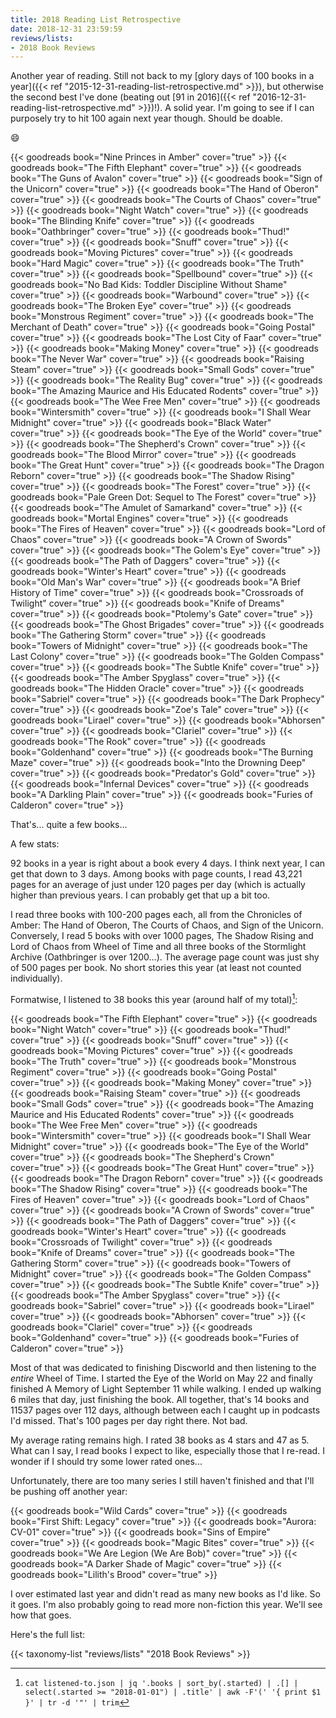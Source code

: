 ```yaml
---
title: 2018 Reading List Retrospective
date: 2018-12-31 23:59:59
reviews/lists:
- 2018 Book Reviews
---
```

Another year of reading. Still not back to my [glory days of 100 books in a year]({{< ref "2015-12-31-reading-list-retrospective.md" >}}), but otherwise the second best I've done (beating out [91 in 2016]({{< ref "2016-12-31-reading-list-retrospective.md" >}})!). A solid year. I'm going to see if I can purposely try to hit 100 again next year though. Should be doable.

:smile:

<!--more-->

{{< goodreads book="Nine Princes in Amber" cover="true" >}}
{{< goodreads book="The Fifth Elephant" cover="true" >}}
{{< goodreads book="The Guns of Avalon" cover="true" >}}
{{< goodreads book="Sign of the Unicorn" cover="true" >}}
{{< goodreads book="The Hand of Oberon" cover="true" >}}
{{< goodreads book="The Courts of Chaos" cover="true" >}}
{{< goodreads book="Night Watch" cover="true" >}}
{{< goodreads book="The Blinding Knife" cover="true" >}}
{{< goodreads book="Oathbringer" cover="true" >}}
{{< goodreads book="Thud!" cover="true" >}}
{{< goodreads book="Snuff" cover="true" >}}
{{< goodreads book="Moving Pictures" cover="true" >}}
{{< goodreads book="Hard Magic" cover="true" >}}
{{< goodreads book="The Truth" cover="true" >}}
{{< goodreads book="Spellbound" cover="true" >}}
{{< goodreads book="No Bad Kids: Toddler Discipline Without Shame" cover="true" >}}
{{< goodreads book="Warbound" cover="true" >}}
{{< goodreads book="The Broken Eye" cover="true" >}}
{{< goodreads book="Monstrous Regiment" cover="true" >}}
{{< goodreads book="The Merchant of Death" cover="true" >}}
{{< goodreads book="Going Postal" cover="true" >}}
{{< goodreads book="The Lost City of Faar" cover="true" >}}
{{< goodreads book="Making Money" cover="true" >}}
{{< goodreads book="The Never War" cover="true" >}}
{{< goodreads book="Raising Steam" cover="true" >}}
{{< goodreads book="Small Gods" cover="true" >}}
{{< goodreads book="The Reality Bug" cover="true" >}}
{{< goodreads book="The Amazing Maurice and His Educated Rodents" cover="true" >}}
{{< goodreads book="The Wee Free Men" cover="true" >}}
{{< goodreads book="Wintersmith" cover="true" >}}
{{< goodreads book="I Shall Wear Midnight" cover="true" >}}
{{< goodreads book="Black Water" cover="true" >}}
{{< goodreads book="The Eye of the World" cover="true" >}}
{{< goodreads book="The Shepherd's Crown" cover="true" >}}
{{< goodreads book="The Blood Mirror" cover="true" >}}
{{< goodreads book="The Great Hunt" cover="true" >}}
{{< goodreads book="The Dragon Reborn" cover="true" >}}
{{< goodreads book="The Shadow Rising" cover="true" >}}
{{< goodreads book="The Forest" cover="true" >}}
{{< goodreads book="Pale Green Dot: Sequel to The Forest" cover="true" >}}
{{< goodreads book="The Amulet of Samarkand" cover="true" >}}
{{< goodreads book="Mortal Engines" cover="true" >}}
{{< goodreads book="The Fires of Heaven" cover="true" >}}
{{< goodreads book="Lord of Chaos" cover="true" >}}
{{< goodreads book="A Crown of Swords" cover="true" >}}
{{< goodreads book="The Golem's Eye" cover="true" >}}
{{< goodreads book="The Path of Daggers" cover="true" >}}
{{< goodreads book="Winter's Heart" cover="true" >}}
{{< goodreads book="Old Man's War" cover="true" >}}
{{< goodreads book="A Brief History of Time" cover="true" >}}
{{< goodreads book="Crossroads of Twilight" cover="true" >}}
{{< goodreads book="Knife of Dreams" cover="true" >}}
{{< goodreads book="Ptolemy's Gate" cover="true" >}}
{{< goodreads book="The Ghost Brigades" cover="true" >}}
{{< goodreads book="The Gathering Storm" cover="true" >}}
{{< goodreads book="Towers of Midnight" cover="true" >}}
{{< goodreads book="The Last Colony" cover="true" >}}
{{< goodreads book="The Golden Compass" cover="true" >}}
{{< goodreads book="The Subtle Knife" cover="true" >}}
{{< goodreads book="The Amber Spyglass" cover="true" >}}
{{< goodreads book="The Hidden Oracle" cover="true" >}}
{{< goodreads book="Sabriel" cover="true" >}}
{{< goodreads book="The Dark Prophecy" cover="true" >}}
{{< goodreads book="Zoe's Tale" cover="true" >}}
{{< goodreads book="Lirael" cover="true" >}}
{{< goodreads book="Abhorsen" cover="true" >}}
{{< goodreads book="Clariel" cover="true" >}}
{{< goodreads book="The Rook" cover="true" >}}
{{< goodreads book="Goldenhand" cover="true" >}}
{{< goodreads book="The Burning Maze" cover="true" >}}
{{< goodreads book="Into the Drowning Deep" cover="true" >}}
{{< goodreads book="Predator's Gold" cover="true" >}}
{{< goodreads book="Infernal Devices" cover="true" >}}
{{< goodreads book="A Darkling Plain" cover="true" >}}
{{< goodreads book="Furies of Calderon" cover="true" >}}

That's... quite a few books...

A few stats:

92 books in a year is right about a book every 4 days. I think next year, I can get that down to 3 days. Among books with page counts, I read 43,221 pages for an average of just under 120 pages per day (which is actually higher than previous years. I can probably get that up a bit too.

I read three books with 100-200 pages each, all from the Chronicles of Amber: The Hand of Oberon, The Courts of Chaos, and Sign of the Unicorn. Conversely, I read 5 books with over 1000 pages, The Shadow Rising and Lord of Chaos from Wheel of Time and all three books of the Stormlight Archive (Oathbringer is over 1200...). The average page count was just shy of 500 pages per book. No short stories this year (at least not counted individually).

Formatwise, I listened to 38 books this year (around half of my total)[^listened-to]:

{{< goodreads book="The Fifth Elephant" cover="true" >}}
{{< goodreads book="Night Watch" cover="true" >}}
{{< goodreads book="Thud!" cover="true" >}}
{{< goodreads book="Snuff" cover="true" >}}
{{< goodreads book="Moving Pictures" cover="true" >}}
{{< goodreads book="The Truth" cover="true" >}}
{{< goodreads book="Monstrous Regiment" cover="true" >}}
{{< goodreads book="Going Postal" cover="true" >}}
{{< goodreads book="Making Money" cover="true" >}}
{{< goodreads book="Raising Steam" cover="true" >}}
{{< goodreads book="Small Gods" cover="true" >}}
{{< goodreads book="The Amazing Maurice and His Educated Rodents" cover="true" >}}
{{< goodreads book="The Wee Free Men" cover="true" >}}
{{< goodreads book="Wintersmith" cover="true" >}}
{{< goodreads book="I Shall Wear Midnight" cover="true" >}}
{{< goodreads book="The Eye of the World" cover="true" >}}
{{< goodreads book="The Shepherd's Crown" cover="true" >}}
{{< goodreads book="The Great Hunt" cover="true" >}}
{{< goodreads book="The Dragon Reborn" cover="true" >}}
{{< goodreads book="The Shadow Rising" cover="true" >}}
{{< goodreads book="The Fires of Heaven" cover="true" >}}
{{< goodreads book="Lord of Chaos" cover="true" >}}
{{< goodreads book="A Crown of Swords" cover="true" >}}
{{< goodreads book="The Path of Daggers" cover="true" >}}
{{< goodreads book="Winter's Heart" cover="true" >}}
{{< goodreads book="Crossroads of Twilight" cover="true" >}}
{{< goodreads book="Knife of Dreams" cover="true" >}}
{{< goodreads book="The Gathering Storm" cover="true" >}}
{{< goodreads book="Towers of Midnight" cover="true" >}}
{{< goodreads book="The Golden Compass" cover="true" >}}
{{< goodreads book="The Subtle Knife" cover="true" >}}
{{< goodreads book="The Amber Spyglass" cover="true" >}}
{{< goodreads book="Sabriel" cover="true" >}}
{{< goodreads book="Lirael" cover="true" >}}
{{< goodreads book="Abhorsen" cover="true" >}}
{{< goodreads book="Clariel" cover="true" >}}
{{< goodreads book="Goldenhand" cover="true" >}}
{{< goodreads book="Furies of Calderon" cover="true" >}}

Most of that was dedicated to finishing Discworld and then listening to the *entire* Wheel of Time. I started the Eye of the World on May 22 and finally finished A Memory of Light September 11 while walking. I ended up walking 6 miles that day, just finishing the book. All together, that's 14 books and 11537 pages over 112 days, although between each I caught up in podcasts I'd missed. That's 100 pages per day right there. Not bad.

My average rating remains high. I rated 38 books as 4 stars and 47 as 5. What can I say, I read books I expect to like, especially those that I re-read. I wonder if I should try some lower rated ones...

Unfortunately, there are too many series I still haven't finished and that I'll be pushing off another year:

{{< goodreads book="Wild Cards" cover="true" >}}
{{< goodreads book="First Shift: Legacy" cover="true" >}}
{{< goodreads book="Aurora: CV-01" cover="true" >}}
{{< goodreads book="Sins of Empire" cover="true" >}}
{{< goodreads book="Magic Bites" cover="true" >}}
{{< goodreads book="We Are Legion (We Are Bob)" cover="true" >}}
{{< goodreads book="A Darker Shade of Magic" cover="true" >}}
{{< goodreads book="Lilith's Brood" cover="true" >}}

I over estimated last year and didn't read as many new books as I'd like. So it goes. I'm also probably going to read more non-fiction this year. We'll see how that goes.

Here's the full list:

{{< taxonomy-list "reviews/lists" "2018 Book Reviews" >}}


[^listened-to]: `cat listened-to.json | jq '.books | sort_by(.started) | .[] | select(.started >= "2018-01-01") | .title' | awk -F'(' '{ print $1 }' | tr -d '"' | trim`
